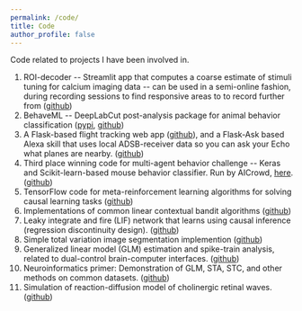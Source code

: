 ```yaml
---
permalink: /code/
title: Code
author_profile: false
---
```


Code related to projects I have been involved in.

1. ROI-decoder -- Streamlit app that computes a coarse estimate of stimuli tuning for calcium imaging data -- can be used in a semi-online fashion, during recording sessions to find responsive areas to to record further from ([github](https://github.com/benlansdell/roi-decoder))
2. BehaveML -- DeepLabCut post-analysis package for animal behavior classification ([pypi](https://pypi.org/project/behaveml), [github](https://github.com/benlansdell/behaveml))
3. A Flask-based flight tracking web app ([github](https://github.com/benlansdell/flying-overhead)), and a Flask-Ask based Alexa skill that uses local ADSB-receiver data so you can ask your Echo what planes are nearby. ([github](https://github.com/benlansdell/raspberry-fly))
4. Third place winning code for multi-agent behavior challenge -- Keras and Scikit-learn-based mouse behavior classifier. Run by AICrowd, [here](https://www.aicrowd.com/challenges/multi-agent-behavior-representation-modeling-measurement-and-applications). ([github](https://github.com/benlansdell/mabetask1_ml))
5. TensorFlow code for meta-reinforcement learning algorithms for solving causal learning tasks ([github](https://github.com/benlansdell/Meta-RL))
6. Implementations of common linear contextual bandit algorithms ([github](https://github.com/benlansdell/conservativerdd))
7. Leaky integrate and fire (LIF) network that learns using causal inference (regression discontinuity design). ([github](https://github.com/benlansdell/rdd))
8. Simple total variation image segmentation implemention ([github](https://github.com/benlansdell/segmentation)) 
9. Generalized linear model (GLM) estimation and spike-train analysis, related to dual-control brain-computer interfaces. ([github](https://github.com/benlansdell/dualbci))
10. Neuroinformatics primer: Demonstration of GLM, STA, STC, and other methods on common datasets. ([github](https://github.com/NeuroInfoPrimer/primer))
11. Simulation of reaction-diffusion model of cholinergic retinal waves. ([github](https://github.com/benlansdell/retinalwaves))
